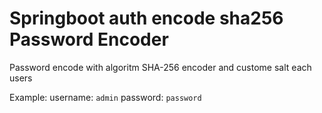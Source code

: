 # Springboot auth encode sha256 Password Encoder

Password encode with algoritm SHA-256 encoder and custome salt each users

Example: 
    username: `admin`
    password: `password`